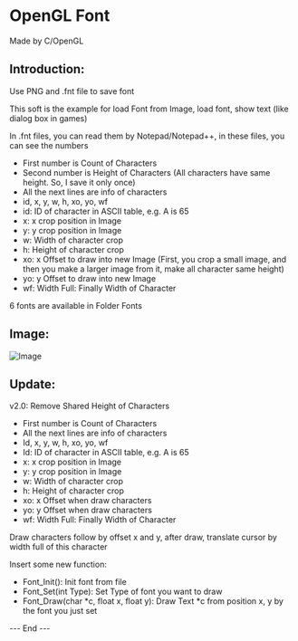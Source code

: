 # OpenGL Font

Made by C/OpenGL

## Introduction:

Use PNG and .fnt file to save font

This soft is the example for load Font from Image, load font, show text (like dialog box in games)

In .fnt files, you can read them by Notepad/Notepad++, in these files, you can see the numbers
- First number is Count of Characters
- Second number is Height of Characters (All characters have same height. So, I save it only once)
- All the next lines are info of characters
- id, x, y, w, h, xo, yo, wf
- id: ID of character in ASCII table, e.g. A is 65
- x: x crop position in Image
- y: y crop position in Image
- w: Width of character crop
- h: Height of character crop
- xo: x Offset to draw into new Image (First, you crop a small image, and then you make a larger image from it, make all character same height)
- yo: y Offset to draw into new Image
- wf: Width Full: Finally Width of Character

6 fonts are available in Folder Fonts

## Image:

![Image](https://i.imgur.com/wiNkSyT.png)

## Update:

v2.0:
Remove Shared Height of Characters

- First number is Count of Characters
- All the next lines are info of characters
- Id, x, y, w, h, xo, yo, wf
- Id: ID of character in ASCII table, e.g. A is 65
- x: x crop position in Image
- y: y crop position in Image
- w: Width of character crop
- h: Height of character crop
- xo: x Offset when draw characters
- yo: y Offset when draw characters
- wf: Width Full: Finally Width of Character

Draw characters follow by offset x and y, after draw, translate cursor by width full of this character

Insert some new function:
- Font_Init(): Init font from file
- Font_Set(int Type): Set Type of font you want to draw
- Font_Draw(char *c, float x, float y): Draw Text *c from position x, y by the font you just set

--- End ---
